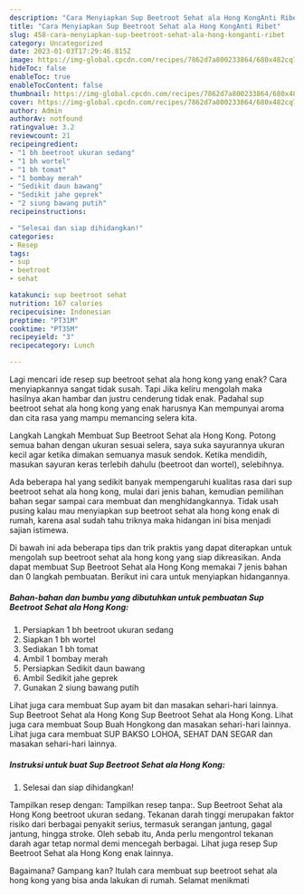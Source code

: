 ```yaml
---
description: "Cara Menyiapkan Sup Beetroot Sehat ala Hong KongAnti Ribet"
title: "Cara Menyiapkan Sup Beetroot Sehat ala Hong KongAnti Ribet"
slug: 458-cara-menyiapkan-sup-beetroot-sehat-ala-hong-konganti-ribet
category: Uncategorized
date: 2023-01-03T17:29:46.815Z
image: https://img-global.cpcdn.com/recipes/7862d7a800233864/680x482cq70/sup-beetroot-sehat-ala-hong-kong-foto-resep-utama.jpg
hideToc: false
enableToc: true
enableTocContent: false
thumbnail: https://img-global.cpcdn.com/recipes/7862d7a800233864/680x482cq70/sup-beetroot-sehat-ala-hong-kong-foto-resep-utama.jpg
cover: https://img-global.cpcdn.com/recipes/7862d7a800233864/680x482cq70/sup-beetroot-sehat-ala-hong-kong-foto-resep-utama.jpg
author: Admin
authorAv: notfound
ratingvalue: 3.2
reviewcount: 21
recipeingredient:
- "1 bh beetroot ukuran sedang"
- "1 bh wortel"
- "1 bh tomat"
- "1 bombay merah"
- "Sedikit daun bawang"
- "Sedikit jahe geprek"
- "2 siung bawang putih"
recipeinstructions:

- "Selesai dan siap dihidangkan!"
categories:
- Resep
tags:
- sup
- beetroot
- sehat

katakunci: sup beetroot sehat 
nutrition: 167 calories
recipecuisine: Indonesian
preptime: "PT31M"
cooktime: "PT35M"
recipeyield: "3"
recipecategory: Lunch

---
```



Lagi mencari ide resep sup beetroot sehat ala hong kong yang enak? Cara menyiapkannya sangat tidak susah. Tapi Jika keliru mengolah maka hasilnya akan hambar dan justru cenderung tidak enak. Padahal sup beetroot sehat ala hong kong yang enak harusnya Kan mempunyai aroma dan cita rasa yang mampu memancing selera kita.


Langkah Langkah Membuat Sup Beetroot Sehat ala Hong Kong. Potong semua bahan dengan ukuran sesuai selera, saya suka sayurannya ukuran kecil agar ketika dimakan semuanya masuk sendok. Ketika mendidih, masukan sayuran keras terlebih dahulu (beetroot dan wortel), selebihnya.

Ada beberapa hal yang sedikit banyak mempengaruhi kualitas rasa dari sup beetroot sehat ala hong kong, mulai dari jenis bahan, kemudian pemilihan bahan segar sampai cara membuat dan menghidangkannya. Tidak usah pusing kalau mau menyiapkan sup beetroot sehat ala hong kong enak di rumah, karena asal sudah tahu triknya maka hidangan ini bisa menjadi sajian istimewa.


Di bawah ini ada beberapa tips dan trik praktis yang dapat diterapkan untuk mengolah sup beetroot sehat ala hong kong yang siap dikreasikan. Anda dapat membuat Sup Beetroot Sehat ala Hong Kong memakai 7 jenis bahan dan 0 langkah pembuatan. Berikut ini cara untuk menyiapkan hidangannya.

<!--inarticleads1-->

##### Bahan-bahan dan bumbu yang dibutuhkan untuk pembuatan Sup Beetroot Sehat ala Hong Kong:

1. Persiapkan 1 bh beetroot ukuran sedang
1. Siapkan 1 bh wortel
1. Sediakan 1 bh tomat
1. Ambil 1 bombay merah
1. Persiapkan Sedikit daun bawang
1. Ambil Sedikit jahe geprek
1. Gunakan 2 siung bawang putih


Lihat juga cara membuat Sup ayam bit dan masakan sehari-hari lainnya. Sup Beetroot Sehat ala Hong Kong Sup Beetroot Sehat ala Hong Kong. Lihat juga cara membuat Soup Buah Hongkong dan masakan sehari-hari lainnya. Lihat juga cara membuat SUP BAKSO LOHOA, SEHAT DAN SEGAR dan masakan sehari-hari lainnya. 

<!--inarticleads2-->

##### Instruksi untuk buat Sup Beetroot Sehat ala Hong Kong:


1. Selesai dan siap dihidangkan!

Tampilkan resep dengan: Tampilkan resep tanpa:. Sup Beetroot Sehat ala Hong Kong beetroot ukuran sedang. Tekanan darah tinggi merupakan faktor risiko dari berbagai penyakit serius, termasuk serangan jantung, gagal jantung, hingga stroke. Oleh sebab itu, Anda perlu mengontrol tekanan darah agar tetap normal demi mencegah berbagai. Lihat juga resep Sup Beetroot Sehat ala Hong Kong enak lainnya. 

Bagaimana? Gampang kan? Itulah cara membuat sup beetroot sehat ala hong kong yang bisa anda lakukan di rumah. Selamat menikmati
